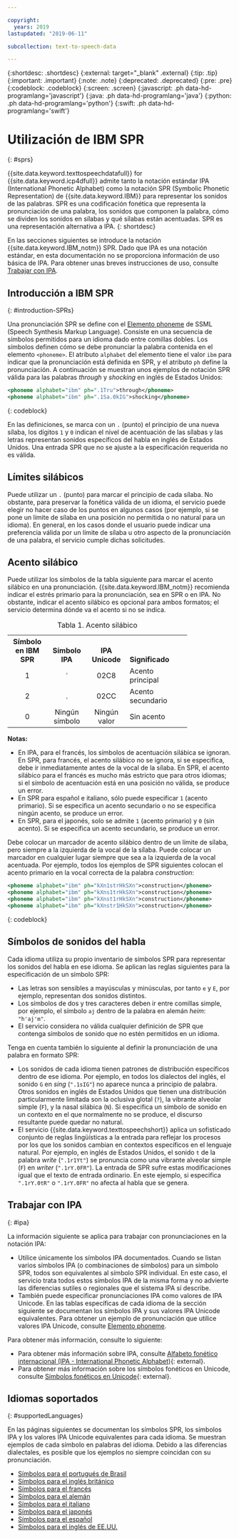 ```yaml
---

copyright:
  years: 2019
lastupdated: "2019-06-11"

subcollection: text-to-speech-data

---
```


{:shortdesc: .shortdesc}
{:external: target="_blank" .external}
{:tip: .tip}
{:important: .important}
{:note: .note}
{:deprecated: .deprecated}
{:pre: .pre}
{:codeblock: .codeblock}
{:screen: .screen}
{:javascript: .ph data-hd-programlang='javascript'}
{:java: .ph data-hd-programlang='java'}
{:python: .ph data-hd-programlang='python'}
{:swift: .ph data-hd-programlang='swift'}

# Utilización de IBM SPR
{: #sprs}

{{site.data.keyword.texttospeechdatafull}} for {{site.data.keyword.icp4dfull}} admite tanto la notación estándar IPA (International Phonetic Alphabet) como la notación SPR (Symbolic Phonetic Representation) de {{site.data.keyword.IBM}} para representar los sonidos de las palabras. SPR es una codificación fonética que representa la pronunciación de una palabra, los sonidos que componen la palabra, cómo se dividen los sonidos en sílabas y qué sílabas están acentuadas. SPR es una representación alternativa a IPA.
{: shortdesc}

En las secciones siguientes se introduce la notación {{site.data.keyword.IBM_notm}} SPR. Dado que IPA es una notación estándar, en esta documentación no se proporciona información de uso básica de IPA. Para obtener unas breves instrucciones de uso, consulte [Trabajar con IPA](#ipa).

## Introducción a IBM SPR
{: #introduction-SPRs}

Una pronunciación SPR se define con el [Elemento phoneme](/docs/services/text-to-speech-data?topic=text-to-speech-data-elements#phoneme_element) de SSML (Speech Synthesis Markup Language). Consiste en una secuencia de símbolos permitidos para un idioma dado entre comillas dobles. Los símbolos definen cómo se debe pronunciar la palabra contenida en el elemento `<phoneme>`. El atributo `alphabet` del elemento tiene el valor `ibm` para indicar que la pronunciación está definida en SPR, y el atributo `ph` define la pronunciación. A continuación se muestran unos ejemplos de notación SPR válida para las palabras *through* y *shocking* en inglés de Estados Unidos:

```xml
<phoneme alphabet="ibm" ph=".1Tru">through</phoneme>
<phoneme alphabet="ibm" ph=".1Sa.0kIG">shocking</phoneme>
```
{: codeblock}

En las definiciones, se marca con un `.` (punto) el principio de una nueva sílaba, los dígitos `1` y `0` indican el nivel de acentuación de las sílabas y las letras representan sonidos específicos del habla en inglés de Estados Unidos. Una entrada SPR que no se ajuste a la especificación requerida no es válida.

## Límites silábicos

Puede utilizar un `.` (punto) para marcar el principio de cada sílaba. No obstante, para preservar la fonética válida de un idioma, el servicio puede elegir no hacer caso de los puntos en algunos casos (por ejemplo, si se pone un límite de sílaba en una posición no permitida o no natural para un idioma). En general, en los casos donde el usuario puede indicar una preferencia válida por un límite de sílaba u otro aspecto de la pronunciación de una palabra, el servicio cumple dichas solicitudes.

## Acento silábico

Puede utilizar los símbolos de la tabla siguiente para marcar el acento silábico en una pronunciación. {{site.data.keyword.IBM_notm}} recomienda indicar el estrés primario para la pronunciación, sea en SPR o en IPA. No obstante, indicar el acento silábico es opcional para ambos formatos; el servicio determina dónde va el acento si no se indica.

<table style="width:80%">
  <caption>Tabla 1. Acento silábico</caption>
  <tr>
    <th style="width:22%; text-align:center; vertical-align:bottom">
      Símbolo en IBM SPR
    </th>
    <th style="width:22%; text-align:center; vertical-align:bottom">
      Símbolo IPA
    </th>
    <th style="width:22%; text-align:center; vertical-align:bottom">
      IPA Unicode
    </th>
    <th style="text-align:left; vertical-align:bottom">
      Significado
    </th>
  </tr>
  <tr>
    <td style="text-align:center">
      1
    </td>
    <td style="text-align:center">
      <code>&#712;</code>
    </td>
    <td style="text-align:center">
      02C8
    </td>
    <td>
      Acento principal
    </td>
  </tr>
  <tr>
    <td style="text-align:center">
      2
    </td>
    <td style="text-align:center">
      <code>&#716;</code>
    </td>
    <td style="text-align:center">
      02CC
    </td>
    <td>
      Acento secundario
    </td>
  </tr>
  <tr>
    <td style="text-align:center">
      0
    </td>
    <td style="text-align:center">Ningún símbolo</td>
    <td style="text-align:center">Ningún valor</td>
    <td>
      Sin acento
    </td>
  </tr>
</table>

**Notas:**

-   En IPA, para el francés, los símbolos de acentuación silábica se ignoran. En SPR, para francés, el acento silábico no se ignora, si se especifica, debe ir inmediatamente antes de la vocal de la sílaba. En SPR, el acento silábico para el francés es mucho más estricto que para otros idiomas; si el símbolo de acentuación está en una posición no válida, se produce un error.
-   En SPR para español e italiano, sólo puede especificar `1` (acento primario). Si se especifica un acento secundario o no se especifica ningún acento, se produce un error.
-   En SPR, para el japonés, solo se admite `1` (acento primario) y `0` (sin acento). Si se especifica un acento secundario, se produce un error.

Debe colocar un marcador de acento silábico dentro de un límite de sílaba, pero siempre a la izquierda de la vocal de la sílaba. Puede colocar un marcador en cualquier lugar siempre que sea a la izquierda de la vocal acentuada. Por ejemplo, todos los ejemplos de SPR siguientes colocan el acento primario en la vocal correcta de la palabra *construction*:

```xml
<phoneme alphabet="ibm" ph="kXn1strHkSXn">construction</phoneme>
<phoneme alphabet="ibm" ph="kXns1trHkSXn">construction</phoneme>
<phoneme alphabet="ibm" ph="kXnst1rHkSXn">construction</phoneme>
<phoneme alphabet="ibm" ph="kXnstr1HkSXn">construction</phoneme>
```
{: codeblock}

## Símbolos de sonidos del habla

Cada idioma utiliza su propio inventario de símbolos SPR para representar los sonidos del habla en ese idioma. Se aplican las reglas siguientes para la especificación de un símbolo SPR:

-   Las letras son sensibles a mayúsculas y minúsculas, por tanto `e` y `E`, por ejemplo, representan dos sonidos distintos.
-   Los símbolos de dos y tres caracteres deben ir entre comillas simple, por ejemplo, el símbolo `aj` dentro de la palabra en alemán *heim*: `"h'aj'm"`.
-   El servicio considera no válida cualquier definición de SPR que contenga símbolos de sonido que no estén permitidos en un idioma.

Tenga en cuenta también lo siguiente al definir la pronunciación de una palabra en formato SPR:

-   Los sonidos de cada idioma tienen patrones de distribución específicos dentro de ese idioma. Por ejemplo, en todos los dialectos del inglés, el sonido `G` en *sing* (`".1sIG"`) no aparece nunca a principio de palabra. Otros sonidos en inglés de Estados Unidos que tienen una distribución particularmente limitada son la oclusiva glotal (`?`), la vibrante alveolar simple (`F`), y la nasal silábica (`N`). Si especifica un símbolo de sonido en un contexto en el que normalmente no se produce, el discurso resultante puede quedar no natural.
-   El servicio {{site.data.keyword.texttospeechshort}} aplica un sofisticado conjunto de reglas lingüísticas a la entrada para reflejar los procesos por los que los sonidos cambian en contextos específicos en el lenguaje natural. Por ejemplo, en inglés de Estados Unidos, el sonido `t` de la palabra *write* (`".1r1Yt"`) se pronuncia como una vibrante alveolar simple (`F`) en *writer* (`".1rY.0FR"`). La entrada de SPR sufre estas modificaciones igual que el texto de entrada ordinario. En este ejemplo, si especifica `".1rY.0tR"` o `".1rY.0FR"` no afecta al habla que se genera.

## Trabajar con IPA
{: #ipa}

La información siguiente se aplica para trabajar con pronunciaciones en la notación IPA:

-   Utilice únicamente los símbolos IPA documentados. Cuando se listan varios símbolos IPA (o combinaciones de símbolos) para un símbolo SPR, todos son equivalentes al símbolo SPR individual. En este caso, el servicio trata todos estos símbolos IPA de la misma forma y no advierte las diferencias sutiles o regionales que el sistema IPA sí describe.
-   También puede especificar pronunciaciones IPA como valores de IPA Unicode. En las tablas específicas de cada idioma de la sección siguiente se documentan los símbolos IPA y sus valores IPA Unicode equivalentes. Para obtener un ejemplo de pronunciación que utilice valores IPA Unicode, consulte [Elemento phoneme](/docs/services/text-to-speech-data?topic=text-to-speech-data-elements#phoneme_element).

Para obtener más información, consulte lo siguiente:

-   Para obtener más información sobre IPA, consulte [Alfabeto fonético internacional (IPA - International Phonetic Alphabet)](https://wikipedia.org/wiki/International_Phonetic_Alphabet){: external}.
-   Para obtener más información sobre los símbolos fonéticos en Unicode, consulte [Símbolos fonéticos en Unicode](https://wikipedia.org/wiki/Phonetic_symbols_in_Unicode){: external}.

## Idiomas soportados
{: #supportedLanguages}

En las páginas siguientes se documentan los símbolos SPR, los símbolos IPA y los valores IPA Unicode equivalentes para cada idioma. Se muestran ejemplos de cada símbolo en palabras del idioma. Debido a las diferencias dialectales, es posible que los ejemplos no siempre coincidan con su pronunciación.

-   [Símbolos para el portugués de Brasil](/docs/services/text-to-speech-data?topic=text-to-speech-data-ptSymbols)
-   [Símbolos para el inglés británico](/docs/services/text-to-speech-data?topic=text-to-speech-data-gbSymbols)
-   [Símbolos para el francés](/docs/services/text-to-speech-data?topic=text-to-speech-data-frSymbols)
-   [Símbolos para el alemán](/docs/services/text-to-speech-data?topic=text-to-speech-data-deSymbols)
-   [Símbolos para el italiano](/docs/services/text-to-speech-data?topic=text-to-speech-data-itSymbols)
-   [Símbolos para el japonés](/docs/services/text-to-speech-data?topic=text-to-speech-data-jaSymbols)
-   [Símbolos para el español](/docs/services/text-to-speech-data?topic=text-to-speech-data-esSymbols)
-   [Símbolos para el inglés de EE.UU.](/docs/services/text-to-speech-data?topic=text-to-speech-data-usSymbols)
